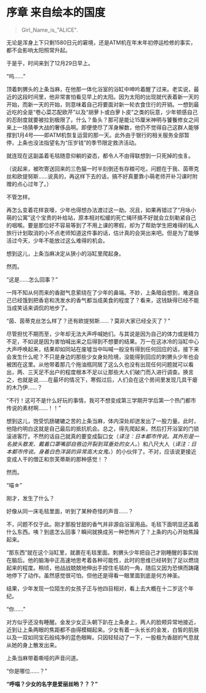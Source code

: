 # 序章 来自绘本的国度 

> Girl_Name_is_"ALICE".

无论是浑身上下只剩1580日元的窘境，还是ATM机在年末年初停运检修的事实，都不会影响太阳照常升起。

于是乎，时间来到了12月29日早上。

“呜……”

顶着刺猬头的上条当麻，在他那一体化浴室的浴缸中呻吟着醒了过来。老实说，最近的这段时间里，他非常害怕看见早上的太阳。因为太阳的出现就代表着新一天的开始，而新一天的开始，则意味着自己将要面对新一轮衣食住行的开销。一想到最近吃的全是“卷心菜芯配欧芹”以及“胡萝卜或白萝卜皮”之类的玩意，少年顿感自己的忍耐度就要被拉到极限了。什么？鱼头？那可是能让15厘米神明与饕餮修女之间来上一场猜拳大战的奢侈品啊。即便使尽了浑身解数，他仍不觉得自己这群人能够撑到1月4号——即ATM机恢复运营的那一天。此外由于银行的相关服务全部暂停，上条也没法指望名为“压岁钱”的季节限定救济活动。

就连现在这副盖着毛毯随意仰躺的姿态，都令人不由得联想到一只死掉的虫豸。

（说起来，被吹寄送回来的三色猫一时半刻倒还有存粮可吃，问题在于我、茵蒂克丝和欧提努斯……说真的，再这样下去的话，搞不好真要靠小萌老师开补习课时附赠的点心过年了。）

不管怎样。

再怎么变着花样哀嚎，少年也得想办法渡过这一劫。况且，如果再错过了“月咏小萌的公寓”这个宝贵的补给站，原本相对松缓的死亡绳环搞不好就会立刻勒紧自己的咽喉。要是那位好不容易等到了不用上课的寒假，却为了帮助学生把难得的私人旅行计划取消的小不点老师知道这件事的话，估计真的会哭出来吧。但是为了能够活过今天，少年不能放过这么难得的机会。

想到这儿，上条当麻决定从狭小的浴缸里爬起身。

然而。

“这是……怎么回事？”

一阵不知从何而来的香甜气息萦绕在了少年的鼻端。不妙，上条暗自想到，难道自己已经饿到把香皂和洗发水的香气都当成美食的程度了？看来，这钱缺得已经不能当成笑话来调侃的地步了。

“茵、茵蒂克丝怎么样了？还有欧提努斯……？莫非大家已经全灭了？”

尽管担忧不期而至，少年却无法大声呼喊她们。与其说是因为自己的体力或是精力不足，不如说是因为害怕喊出来之后得到不想要的结果。万一在这冰冷的浴缸中心大声呼唤起来，结果却如同站在废墟当中叫喊一般没有得到任何回应的话，接下来会发生什么呢？不只是身边的那些少女身处险境，没能得到回应的刺猬头少年也会被困在这里。从他带着那几个拖油瓶同居了这么久也没有出现任何问题就可以看出，两、三天足不出户的程度根本不足以让那些大人们破门而入进行调查。换言之，也就是说……在最坏的情况下，寒假过后，人们会在这个房间里发现几具干瘪的木乃伊……？

“不行！这可不是什么好玩的事情，我可不想变成第三学期开学后第一个热门都市传说的素材啊……！！”

想到这儿，饱受饥肠辘辘之苦的上条当麻，体内深处却迸发出了一股力量。此时，他隐约明白这就是自己最后的抵抗机会。总之，得先爬起来，然后打开浴室的门锁滚进客厅。不然的话自己就真的要变成裂口女（*译注：日本都市传说。其外形是一名披头散发、戴着口罩嘴部自唇边开裂到耳垂处的女人。*）和八尺大人（*译注：日本都市传说。身着白色洋装的异常高大女鬼。*）的小伙伴了。不对，应该说更接近变成人干的僧正和奈芙蒂斯的那种感觉！？

然而。

 

“喵☆”

 

刚才，发生了什么？

好像从同一床毛毯里面，听到了某种奇怪的声音……？

不，问题不仅于此。刚才那股甘甜的香气并非源自浴室用品。毛毯下面明显还盖着什么东西。咦？到底怎么回事？瞬间就换成另一种恐怖片了？上条的内心开始焦躁起来。

“那东西”就在这个浴缸里，就裹在毛毯里面。刺猬头少年把自己才刚睡醒的事实抛在脑后。他的脑海中正高速地思考着各种可能性，此时的思维已经转到了足以燃烧起来的程度。稍顷，他战战兢兢地伸出手捏住毛毯的一角，随后又因为恐惧而踌躇地停下了动作。虽然感觉很可怕，但他还是得看一眼里面到底是何方神圣。

结果，少年发现一位陌生的女孩子正与他四目相对，看上去大概在十二岁这个年纪。

“你……”

对方似乎还没有睡醒。金发少女正头朝下趴在上条身上，两人的脸颊异常地接近，近到让上条两眼的焦距都不由得模糊起来。少女有着一头长长的金发，白皙的肌肤以及一双如同宝石般纯净的蓝色眼眸。只因轻轻动了一下，一股极为香甜的气息就从她的身上散发出来。

上条当麻带着嘶哑的声音问道。

“你是哪位……？”

**“呼喵？少女的名字是爱丽丝哟？？？”**


